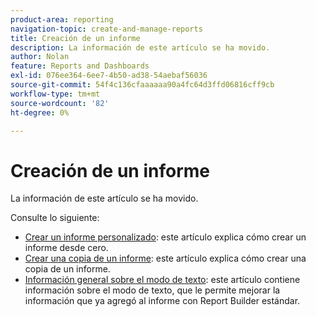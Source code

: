 ```yaml
---
product-area: reporting
navigation-topic: create-and-manage-reports
title: Creación de un informe
description: La información de este artículo se ha movido.
author: Nolan
feature: Reports and Dashboards
exl-id: 076ee364-6ee7-4b50-ad38-54aebaf56036
source-git-commit: 54f4c136cfaaaaaa90a4fc64d3ffd06816cff9cb
workflow-type: tm+mt
source-wordcount: '82'
ht-degree: 0%

---
```


# Creación de un informe

La información de este artículo se ha movido.

Consulte lo siguiente:

* [Crear un informe personalizado](../../../reports-and-dashboards/reports/creating-and-managing-reports/create-custom-report.md): este artículo explica cómo crear un informe desde cero.
* [Crear una copia de un informe](../../../reports-and-dashboards/reports/creating-and-managing-reports/create-copy-report.md): este artículo explica cómo crear una copia de un informe.
* [Información general sobre el modo de texto](../../../reports-and-dashboards/reports/text-mode/understand-text-mode.md): este artículo contiene información sobre el modo de texto, que le permite mejorar la información que ya agregó al informe con Report Builder estándar.
